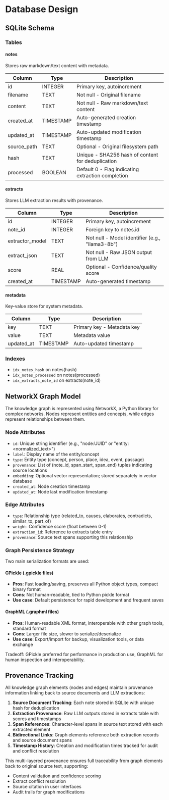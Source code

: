 # Database Design

## SQLite Schema

### Tables

#### notes
Stores raw markdown/text content with metadata.

| Column      | Type     | Description                                      |
|-------------|----------|--------------------------------------------------|
| id          | INTEGER  | Primary key, autoincrement                       |
| filename    | TEXT     | Not null - Original filename                      |
| content     | TEXT     | Not null - Raw markdown/text content             |
| created_at  | TIMESTAMP| Auto-generated creation timestamp                |
| updated_at  | TIMESTAMP| Auto-updated modification timestamp              |
| source_path | TEXT     | Optional - Original filesystem path              |
| hash        | TEXT     | Unique - SHA256 hash of content for deduplication |
| processed   | BOOLEAN  | Default 0 - Flag indicating extraction completion |

#### extracts
Stores LLM extraction results with provenance.

| Column          | Type      | Description                                      |
| ----------------|-----------|--------------------------------------------------|
| id              | INTEGER   | Primary key, autoincrement                       |
| note_id         | INTEGER   | Foreign key to notes.id                          |
| extractor_model | TEXT      | Not null - Model identifier (e.g., "llama3-8b") |
| extract_json    | TEXT      | Not null - Raw JSON output from LLM              |
| score           | REAL      | Optional - Confidence/quality score              |
| created_at      | TIMESTAMP | Auto-generated timestamp                         |

#### metadata
Key-value store for system metadata.

| Column     | Type      | Description                        |
|------------|-----------|------------------------------------|
| key        | TEXT      | Primary key - Metadata key         |
| value      | TEXT      | Metadata value                     |
| updated_at | TIMESTAMP | Auto-updated timestamp             |

### Indexes
- `idx_notes_hash` on notes(hash)
- `idx_notes_processed` on notes(processed)
- `idx_extracts_note_id` on extracts(note_id)

## NetworkX Graph Model

The knowledge graph is represented using NetworkX, a Python library for complex networks. Nodes represent entities and concepts, while edges represent relationships between them.

### Node Attributes
- `id`: Unique string identifier (e.g., "node:UUID" or "entity:<normalized_text>")
- `label`: Display name of the entity/concept
- `type`: Entity type (concept, person, place, idea, event, passage)
- `provenance`: List of (note_id, span_start, span_end) tuples indicating source locations
- `embedding`: Optional vector representation; stored separately in vector database
- `created_at`: Node creation timestamp
- `updated_at`: Node last modification timestamp

### Edge Attributes
- `type`: Relationship type (related_to, causes, elaborates, contradicts, similar_to, part_of)
- `weight`: Confidence score (float between 0-1)
- `extraction_id`: Reference to extracts table entry
- `provenance`: Source text spans supporting this relationship

### Graph Persistence Strategy

Two main serialization formats are used:

#### GPickle (.gpickle files)
- **Pros**: Fast loading/saving, preserves all Python object types, compact binary format
- **Cons**: Not human-readable, tied to Python pickle format
- **Use case**: Default persistence for rapid development and frequent saves

#### GraphML (.graphml files)
- **Pros**: Human-readable XML format, interoperable with other graph tools, standard format
- **Cons**: Larger file size, slower to serialize/deserialize
- **Use case**: Export/import for backup, visualization tools, or data exchange

Tradeoff: GPickle preferred for performance in production use, GraphML for human inspection and interoperability.

## Provenance Tracking

All knowledge graph elements (nodes and edges) maintain provenance information linking back to source documents and LLM extractions:

1. **Source Document Tracking**: Each note stored in SQLite with unique hash for deduplication
2. **Extraction Provenance**: Raw LLM outputs stored in extracts table with scores and timestamps
3. **Span References**: Character-level spans in source text stored with each extracted element
4. **Bidirectional Links**: Graph elements reference both extraction records and source document spans
5. **Timestamp History**: Creation and modification times tracked for audit and conflict resolution

This multi-layered provenance ensures full traceability from graph elements back to original source text, supporting:
- Content validation and confidence scoring
- Extract conflict resolution
- Source citation in user interfaces
- Audit trails for graph modifications
